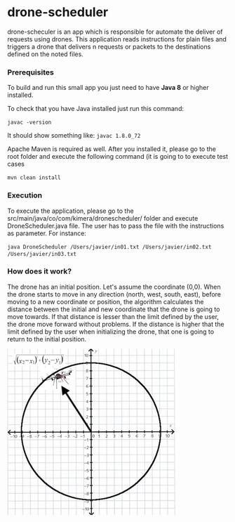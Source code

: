 # drone-scheduler
drone-scheculer is an app which is responsible for automate the deliver of requests using drones.  This application reads instructions for plain files and triggers a drone that delivers n requests or packets to the destinations defined on the noted files.

### Prerequisites

To build and run this small app you just need to have **Java 8** or higher installed.

To check that you have Java installed just run this command:

```
javac -version
```

It should show something like: 
`javac 1.8.0_72`

Apache Maven is required as well. After you installed it, please go to the root folder and execute the following command (it is going to to execute test cases
```
mvn clean install
```

### Execution

To execute the application, please go to the src/main/java/co/com/kimera/dronescheduler/ folder and execute DroneScheduler.java file.  The user has to pass the file with the instructions as parameter.  For instance:

```
java DroneScheduler /Users/javier/in01.txt /Users/javier/in02.txt /Users/javier/in03.txt
```

### How does it work?

The drone has an initial position.  Let's assume the coordinate (0,0).  When the drone starts to move in any direction (north, west, south, east), before moving to a new coordinate or position, the algorithm calculates the distance between the initial and new coordinate that the drone is going to move towards.  If that distance is lesser than the limit defined by the user, the drone move forward without problems.   If the distance is higher that the limit defined by the user when initializing the drone, that one is going to return to the initial position.

![Explanation](dron_calculate.jpg)

